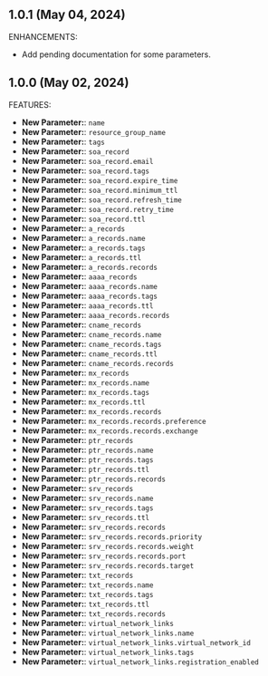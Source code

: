 <!-- markdownlint-disable MD041 -->

## 1.0.1 (May 04, 2024)

ENHANCEMENTS:

- Add pending documentation for some parameters.

## 1.0.0 (May 02, 2024)

FEATURES:

- **New Parameter:**: `name`
- **New Parameter:**: `resource_group_name`
- **New Parameter:**: `tags`
- **New Parameter:**: `soa_record`
- **New Parameter:**: `soa_record.email`
- **New Parameter:**: `soa_record.tags`
- **New Parameter:**: `soa_record.expire_time`
- **New Parameter:**: `soa_record.minimum_ttl`
- **New Parameter:**: `soa_record.refresh_time`
- **New Parameter:**: `soa_record.retry_time`
- **New Parameter:**: `soa_record.ttl`
- **New Parameter:**: `a_records`
- **New Parameter:**: `a_records.name`
- **New Parameter:**: `a_records.tags`
- **New Parameter:**: `a_records.ttl`
- **New Parameter:**: `a_records.records`
- **New Parameter:**: `aaaa_records`
- **New Parameter:**: `aaaa_records.name`
- **New Parameter:**: `aaaa_records.tags`
- **New Parameter:**: `aaaa_records.ttl`
- **New Parameter:**: `aaaa_records.records`
- **New Parameter:**: `cname_records`
- **New Parameter:**: `cname_records.name`
- **New Parameter:**: `cname_records.tags`
- **New Parameter:**: `cname_records.ttl`
- **New Parameter:**: `cname_records.records`
- **New Parameter:**: `mx_records`
- **New Parameter:**: `mx_records.name`
- **New Parameter:**: `mx_records.tags`
- **New Parameter:**: `mx_records.ttl`
- **New Parameter:**: `mx_records.records`
- **New Parameter:**: `mx_records.records.preference`
- **New Parameter:**: `mx_records.records.exchange`
- **New Parameter:**: `ptr_records`
- **New Parameter:**: `ptr_records.name`
- **New Parameter:**: `ptr_records.tags`
- **New Parameter:**: `ptr_records.ttl`
- **New Parameter:**: `ptr_records.records`
- **New Parameter:**: `srv_records`
- **New Parameter:**: `srv_records.name`
- **New Parameter:**: `srv_records.tags`
- **New Parameter:**: `srv_records.ttl`
- **New Parameter:**: `srv_records.records`
- **New Parameter:**: `srv_records.records.priority`
- **New Parameter:**: `srv_records.records.weight`
- **New Parameter:**: `srv_records.records.port`
- **New Parameter:**: `srv_records.records.target`
- **New Parameter:**: `txt_records`
- **New Parameter:**: `txt_records.name`
- **New Parameter:**: `txt_records.tags`
- **New Parameter:**: `txt_records.ttl`
- **New Parameter:**: `txt_records.records`
- **New Parameter:**: `virtual_network_links`
- **New Parameter:**: `virtual_network_links.name`
- **New Parameter:**: `virtual_network_links.virtual_network_id`
- **New Parameter:**: `virtual_network_links.tags`
- **New Parameter:**: `virtual_network_links.registration_enabled`

